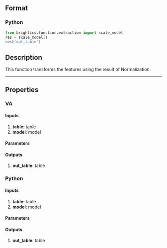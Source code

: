 ## Format
### Python
```python
from brightics.function.extraction import scale_model
res = scale_model()
res['out_table']
```

## Description
This function transforms the features using the result of Normalization.

---

## Properties
### VA
#### Inputs
1. **table**: table
2. **model**: model

#### Parameters


#### Outputs
1. **out_table**: table

### Python
#### Inputs
1. **table**: table
2. **model**: model

#### Parameters


#### Outputs
1. **out_table**: table

